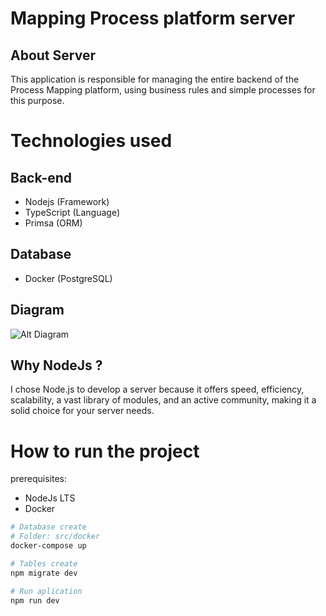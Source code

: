 # Mapping Process platform server

## About Server

This application is responsible for managing the entire backend of the Process Mapping platform, using business rules and simple processes for this purpose.

# Technologies used
## Back-end
- Nodejs (Framework)
- TypeScript (Language)
- Primsa (ORM)

## Database
- Docker (PostgreSQL)

## Diagram
![Alt Diagram](image ".asserts/Mapping-process-diagram.png")


## Why NodeJs ?

I chose Node.js to develop a server because it offers speed, efficiency, scalability, a vast library of modules, and an active community, making it a solid choice for your server needs.


# How to run the project

prerequisites: 
- NodeJs LTS
- Docker

```bash
# Database create
# Folder: src/docker
docker-compose up

# Tables create
npm migrate dev

# Run aplication
npm run dev

```
